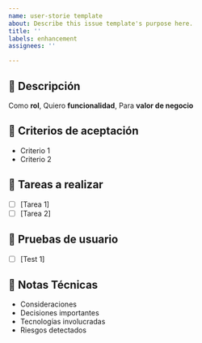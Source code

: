 ```yaml
---
name: user-storie template
about: Describe this issue template's purpose here.
title: ''
labels: enhancement
assignees: ''

---
```


## 📖 Descripción
Como **rol**,
Quiero **funcionalidad**,
Para **valor de negocio**

## 📑  Criterios de aceptación
- Criterio 1
- Criterio 2

## 📝 Tareas a realizar
- [ ] [Tarea 1]
- [ ] [Tarea 2]

## 🧪 Pruebas de usuario
- [ ] [Test 1]

## 📝 Notas Técnicas
- Consideraciones
- Decisiones importantes
- Tecnologías involucradas
- Riesgos detectados
